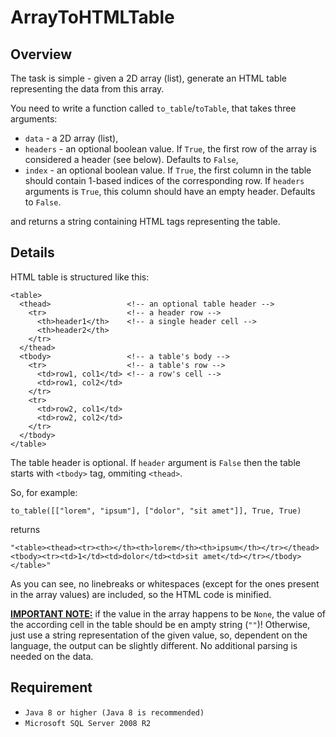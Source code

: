 # ArrayToHTMLTable
<h2 class="header">Overview</h2>
<p>The task is simple - given a 2D array (list), generate an HTML table representing the data from this array.</p>
<p>You need to write a function called <code>to_table</code>/<code>toTable</code>, that takes three arguments:</p>
<ul>
  <li><code>data</code> - a 2D array (list),</li>
  <li><code>headers</code> - an optional boolean value. If <code>True</code>, the first row of the array is considered a header (see below). Defaults to <code>False</code>,</li>
  <li><code>index</code> - an optional boolean value. If <code>True</code>, the first column in the table should contain 1-based indices of the corresponding row. If <code>headers</code> arguments is <code>True</code>, this column should have an empty header. Defaults to <code>False</code>.</li>
</ul>
and returns a string containing HTML tags representing the table.
<h2 class="header">Details</h2>
HTML table is structured like this:  

<pre><code class="language-xml"><span class="cm-tag cm-bracket">&lt;</span><span class="cm-tag">table</span><span class="cm-tag cm-bracket">&gt;</span>
  <span class="cm-tag cm-bracket">&lt;</span><span class="cm-tag">thead</span><span class="cm-tag cm-bracket">&gt;</span>                 <span class="cm-comment">&lt;!-- an optional table header --&gt;</span>
    <span class="cm-tag cm-bracket">&lt;</span><span class="cm-tag">tr</span><span class="cm-tag cm-bracket">&gt;</span>                  <span class="cm-comment">&lt;!-- a header row --&gt;</span>
      <span class="cm-tag cm-bracket">&lt;</span><span class="cm-tag">th</span><span class="cm-tag cm-bracket">&gt;</span>header1<span class="cm-tag cm-bracket">&lt;/</span><span class="cm-tag">th</span><span class="cm-tag cm-bracket">&gt;</span>    <span class="cm-comment">&lt;!-- a single header cell --&gt;</span>
      <span class="cm-tag cm-bracket">&lt;</span><span class="cm-tag">th</span><span class="cm-tag cm-bracket">&gt;</span>header2<span class="cm-tag cm-bracket">&lt;/</span><span class="cm-tag">th</span><span class="cm-tag cm-bracket">&gt;</span>
    <span class="cm-tag cm-bracket">&lt;/</span><span class="cm-tag">tr</span><span class="cm-tag cm-bracket">&gt;</span>
  <span class="cm-tag cm-bracket">&lt;/</span><span class="cm-tag">thead</span><span class="cm-tag cm-bracket">&gt;</span>
  <span class="cm-tag cm-bracket">&lt;</span><span class="cm-tag">tbody</span><span class="cm-tag cm-bracket">&gt;</span>                 <span class="cm-comment">&lt;!-- a table's body --&gt;</span>
    <span class="cm-tag cm-bracket">&lt;</span><span class="cm-tag">tr</span><span class="cm-tag cm-bracket">&gt;</span>                  <span class="cm-comment">&lt;!-- a table's row --&gt;</span>
      <span class="cm-tag cm-bracket">&lt;</span><span class="cm-tag">td</span><span class="cm-tag cm-bracket">&gt;</span>row1, col1<span class="cm-tag cm-bracket">&lt;/</span><span class="cm-tag">td</span><span class="cm-tag cm-bracket">&gt;</span> <span class="cm-comment">&lt;!-- a row's cell --&gt;</span>
      <span class="cm-tag cm-bracket">&lt;</span><span class="cm-tag">td</span><span class="cm-tag cm-bracket">&gt;</span>row1, col2<span class="cm-tag cm-bracket">&lt;/</span><span class="cm-tag">td</span><span class="cm-tag cm-bracket">&gt;</span>
    <span class="cm-tag cm-bracket">&lt;/</span><span class="cm-tag">tr</span><span class="cm-tag cm-bracket">&gt;</span>
    <span class="cm-tag cm-bracket">&lt;</span><span class="cm-tag">tr</span><span class="cm-tag cm-bracket">&gt;</span>
      <span class="cm-tag cm-bracket">&lt;</span><span class="cm-tag">td</span><span class="cm-tag cm-bracket">&gt;</span>row2, col1<span class="cm-tag cm-bracket">&lt;/</span><span class="cm-tag">td</span><span class="cm-tag cm-bracket">&gt;</span>
      <span class="cm-tag cm-bracket">&lt;</span><span class="cm-tag">td</span><span class="cm-tag cm-bracket">&gt;</span>row2, col2<span class="cm-tag cm-bracket">&lt;/</span><span class="cm-tag">td</span><span class="cm-tag cm-bracket">&gt;</span>
    <span class="cm-tag cm-bracket">&lt;/</span><span class="cm-tag">tr</span><span class="cm-tag cm-bracket">&gt;</span>
  <span class="cm-tag cm-bracket">&lt;/</span><span class="cm-tag">tbody</span><span class="cm-tag cm-bracket">&gt;</span>
<span class="cm-tag cm-bracket">&lt;/</span><span class="cm-tag">table</span><span class="cm-tag cm-bracket">&gt;</span></code></pre>
<p>The table header is optional. If <code>header</code> argument is <code>False</code> then the table starts with <code>&lt;tbody&gt;</code> tag, ommiting <code>&lt;thead&gt;</code>.</p>
<p>So, for example:</p>
<pre><code class="language-python"><span class="cm-variable">to_table</span>([[<span class="cm-string">"lorem"</span>, <span class="cm-string">"ipsum"</span>], [<span class="cm-string">"dolor"</span>, <span class="cm-string">"sit amet"</span>]], <span class="cm-keyword">True</span>, <span class="cm-keyword">True</span>)</code></pre>
<pre style="display: none;"><code class="language-javascript"><span class="cm-variable">toTable</span>([[<span class="cm-string">"lorem"</span>, <span class="cm-string">"ipsum"</span>], [<span class="cm-string">"dolor"</span>, <span class="cm-string">"sit amet"</span>]], <span class="cm-atom">true</span>, <span class="cm-atom">true</span>)</code></pre>
<p>returns</p>
<pre><code class="language-python"><span class="cm-string">"&lt;table&gt;&lt;thead&gt;&lt;tr&gt;&lt;th&gt;&lt;/th&gt;&lt;th&gt;lorem&lt;/th&gt;&lt;th&gt;ipsum&lt;/th&gt;&lt;/tr&gt;&lt;/thead&gt;&lt;tbody&gt;&lt;tr&gt;&lt;td&gt;1&lt;/td&gt;&lt;td&gt;dolor&lt;/td&gt;&lt;td&gt;sit amet&lt;/td&gt;&lt;/tr&gt;&lt;/tbody&gt;&lt;/table&gt;"</span></code></pre>
<p>As you can see, no linebreaks or whitespaces (except for the ones present in the array values) are included, so the HTML code is minified.</p>
<p><b><u>IMPORTANT NOTE:</u></b> if the value in the array happens to be <code>None</code>, the value of the according cell in the table should be en ampty string (<code>""</code>)! Otherwise, just use a string representation of the given value, so, dependent on the language, the output can be slightly different. No additional parsing is needed on the data.</p>  
<h2 class="header">Requirement</h2>
<ul>
  <li><code>Java 8 or higher (Java 8 is recommended)</code></li>
  <li><code>Microsoft SQL Server 2008 R2</code></li>
</ul>


